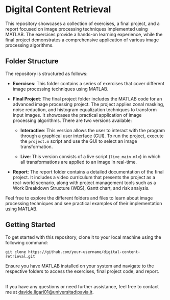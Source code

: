 # Digital Content Retrieval

This repository showcases a collection of exercises, a final project, and a report focused on image processing techniques implemented using MATLAB. The exercises provide a hands-on learning experience, while the final project demonstrates a comprehensive application of various image processing algorithms.

## Folder Structure

The repository is structured as follows:

- **Exercises**: This folder contains a series of exercises that cover different image processing techniques using MATLAB.

- **Final Project**: The final project folder includes the MATLAB code for an advanced image processing project. The project applies zonal masking, noise reduction, and histogram equalization techniques to transform input images. It showcases the practical application of image processing algorithms. There are two versions available:

    - **Interactive**: This version allows the user to interact with the program through a graphical user interface (GUI). To run the project, execute the `project.m` script and use the GUI to select an image transformation.

    - **Live**: This version consists of a live script (`live_main.mlx`) in which all transformations are applied to an image in real-time.

- **Report**: The report folder contains a detailed documentation of the final project. It includes a video curriculum that presents the project as a real-world scenario, along with project management tools such as a Work Breakdown Structure (WBS), Gantt chart, and risk analysis.

Feel free to explore the different folders and files to learn about image processing techniques and see practical examples of their implementation using MATLAB.

## Getting Started

To get started with this repository, clone it to your local machine using the following command:

```
git clone https://github.com/your-username/digital-content-retrieval.git
```

Ensure you have MATLAB installed on your system and navigate to the respective folders to access the exercises, final project code, and report.

\
If you have any questions or need further assistance, feel free to contact me at [davide.ligari01@universitadipavia.it](mailto:davideligari01@universitadipavia.it).